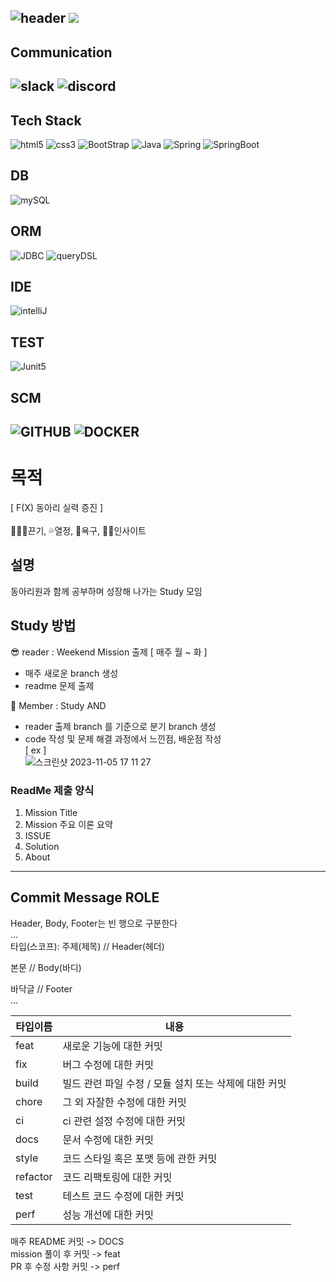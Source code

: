 ![header](https://capsule-render.vercel.app/api?type=soft&color=auto&height=150&section=header&text=BACKEND_STUDY&fontSize=90&animation=blink&align=center)
<a href="https://hits.seeyoufarm.com"><img src="https://hits.seeyoufarm.com/api/count/incr/badge.svg?url=https%3A%2F%2Fgithub.com%2FFX-STUDY%2FBE-STUDY%2Fhit-counter&count_bg=%2379C83D&title_bg=%23555555&icon=&icon_color=%23E7E7E7&title=hits&edge_flat=false"/></a>
--
## Communication
![slack](https://img.shields.io/badge/Slack-4A154B?style=for-the-badge&logo=slack&logoColor=white)
![discord](https://img.shields.io/badge/Discord-7289DA?style=for-the-badge&logo=discord&logoColor=white)
--
## Tech Stack
![html5](https://img.shields.io/badge/HTML5-E34F26?style=for-the-badge&logo=html5&logoColor=white)
![css3](https://img.shields.io/badge/CSS3-1572B6?style=for-the-badge&logo=css3&logoColor=white)
![BootStrap](https://img.shields.io/badge/Bootstrap-563D7C?style=for-the-badge&logo=bootstrap&logoColor=white)
![Java](https://img.shields.io/badge/Java-ED8B00?style=for-the-badge&logo=openjdk&logoColor=white)
![Spring](https://img.shields.io/badge/Spring-6DB33F?style=for-the-badge&logo=spring&logoColor=white)
![SpringBoot](https://img.shields.io/badge/Springboot-6DB33F?style=for-the-badge&logo=SpringBoot&logoColor=white)
## DB
![mySQL](https://img.shields.io/badge/MySQL-005C84?style=for-the-badge&logo=mysql&logoColor=white)
## ORM
![JDBC](https://img.shields.io/badge/JDBC-6DB33F?style=for-the-badge&logo=JDBC&logoColor=white)
![queryDSL](https://img.shields.io/badge/queryDSL-005C84?style=for-the-badge&logo=queryDSL&logoColor=white)
## IDE
![intelliJ](https://img.shields.io/badge/IntelliJIDEA-000000?style=for-the-badge&logo=IntelliJIDEA&logoColor=white)
## TEST
![Junit5](https://img.shields.io/badge/JUnit5-25A162?style=for-the-badge&logo=JUnit5&logoColor=white)
## SCM
![GITHUB](https://img.shields.io/badge/GitHub-100000?style=for-the-badge&logo=github&logoColor=white)
![DOCKER](https://img.shields.io/badge/Docker-2496ED?style=for-the-badge&logo=Docker&logoColor=white)
--
# 목적
[ F(X) 동아리 실력 증진 ] <br><br>
🏃🏻‍♂️끈기, 💦열정, 🧡욕구, 👊🏻인사이트
## 설명
동아리원과 함께 공부하며 성장해 나가는 Study 모임
## Study 방법
😎 reader : Weekend Mission 출제 [ 매주 월 ~ 화 ]
   - 매주 새로운 branch 생성
   - readme 문제 출제<br>

🧐 Member : Study AND
   - reader 출제 branch 를 기준으로 분기 branch 생성
   - code 작성 및 문제 해결 과정에서 느낀점, 배운점 작성 <br>
   [ ex ]<br>
  ![스크린샷 2023-11-05 17 11 27](https://github.com/FX-STUDY/BE-springBasic/assets/100909578/94e23bb3-6e24-4733-9758-f6d87fa8f43c)

   
### ReadMe 제출 양식
1. Mission Title
2. Mission 주요 이론 요약
3. ISSUE
4. Solution
5. About
<hr>

## Commit Message ROLE
Header, Body, Footer는 빈 행으로 구분한다 <br>
... <br>
타입(스코프): 주제(제목) // Header(헤더) <br>

본문 // Body(바디) <br>

바닥글 // Footer <br>
... <br>

|타입이름|내용|
|------|---|
|feat|새로운 기능에 대한 커밋|
|fix|버그 수정에 대한 커밋|
|build|빌드 관련 파일 수정 / 모듈 설치 또는 삭제에 대한 커밋|
|chore|그 외 자잘한 수정에 대한 커밋|
|ci|ci 관련 설정 수정에 대한 커밋|
|docs|문서 수정에 대한 커밋|
|style|코드 스타일 혹은 포맷 등에 관한 커밋|
|refactor|코드 리팩토링에 대한 커밋|
|test|테스트 코드 수정에 대한 커밋|
|perf|성능 개선에 대한 커밋|

매주 README 커밋 -> DOCS <br>
mission 풀이 후 커밋 -> feat <br>
PR 후 수정 사항 커밋 -> perf <br>
